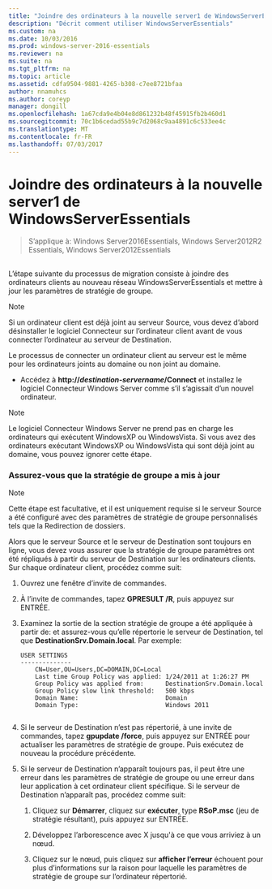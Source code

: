 ```yaml
---
title: "Joindre des ordinateurs à la nouvelle server1 de WindowsServerEssentials"
description: "Décrit comment utiliser WindowsServerEssentials"
ms.custom: na
ms.date: 10/03/2016
ms.prod: windows-server-2016-essentials
ms.reviewer: na
ms.suite: na
ms.tgt_pltfrm: na
ms.topic: article
ms.assetid: cdfa9504-9881-4265-b308-c7ee8721bfaa
author: nnamuhcs
ms.author: coreyp
manager: dongill
ms.openlocfilehash: 1a67cda9e4b04e8d861232b48f45915fb2b460d1
ms.sourcegitcommit: 70c1b6cedad55b9c7d2068c9aa4891c6c533ee4c
ms.translationtype: MT
ms.contentlocale: fr-FR
ms.lasthandoff: 07/03/2017
---
```

# <a name="join-computers-to-the-new-windows-server-essentials-server1"></a>Joindre des ordinateurs à la nouvelle server1 de WindowsServerEssentials

>S’applique à: Windows Server2016Essentials, Windows Server2012R2 Essentials, Windows Server2012Essentials

##  <a name="BKMK_JoinComputers"></a>   
 L’étape suivante du processus de migration consiste à joindre des ordinateurs clients au nouveau réseau WindowsServerEssentials et mettre à jour les paramètres de stratégie de groupe.  
  
> [!NOTE]
>  Si un ordinateur client est déjà joint au serveur Source, vous devez d’abord désinstaller le logiciel Connecteur sur l’ordinateur client avant de vous connecter l’ordinateur au serveur de Destination.  
  
 Le processus de connecter un ordinateur client au serveur est le même pour les ordinateurs joints au domaine ou non joint au domaine.  
  
-   Accédez à **http://***destination-servername***/Connect** et installez le logiciel Connecteur Windows Server comme s’il s’agissait d’un nouvel ordinateur.  
  
> [!NOTE]
>  Le logiciel Connecteur Windows Server ne prend pas en charge les ordinateurs qui exécutent WindowsXP ou WindowsVista. Si vous avez des ordinateurs exécutant WindowsXP ou WindowsVista qui sont déjà joint au domaine, vous pouvez ignorer cette étape.  
  
### <a name="ensure-that-group-policy-has-updated"></a>Assurez-vous que la stratégie de groupe a mis à jour  
  
> [!NOTE]
>  Cette étape est facultative, et il est uniquement requise si le serveur Source a été configuré avec des paramètres de stratégie de groupe personnalisés tels que la Redirection de dossiers.  
  
 Alors que le serveur Source et le serveur de Destination sont toujours en ligne, vous devez vous assurer que la stratégie de groupe paramètres ont été répliqués à partir du serveur de Destination sur les ordinateurs clients. Sur chaque ordinateur client, procédez comme suit:  
  
1.  Ouvrez une fenêtre d’invite de commandes.  
  
2.  À l’invite de commandes, tapez **GPRESULT /R**, puis appuyez sur ENTRÉE.  
  
3.  Examinez la sortie de la section stratégie de groupe a été appliquée à partir de: et assurez-vous qu’elle répertorie le serveur de Destination, tel que **DestinationSrv.Domain.local**. Par exemple:  
  
    ```  
    USER SETTINGS  
    --------------  
        CN=User,OU=Users,DC=DOMAIN,DC=Local  
        Last time Group Policy was applied: 1/24/2011 at 1:26:27 PM  
        Group Policy was applied from:      DestinationSrv.Domain.local  
        Group Policy slow link threshold:   500 kbps  
        Domain Name:                        Domain  
        Domain Type:                        Windows 2011  
  
    ```  
  
4.  Si le serveur de Destination n’est pas répertorié, à une invite de commandes, tapez **gpupdate /force**, puis appuyez sur ENTRÉE pour actualiser les paramètres de stratégie de groupe. Puis exécutez de nouveau la procédure précédente.  
  
5.  Si le serveur de Destination n’apparaît toujours pas, il peut être une erreur dans les paramètres de stratégie de groupe ou une erreur dans leur application à cet ordinateur client spécifique. Si le serveur de Destination n’apparaît pas, procédez comme suit:  
  
    1.  Cliquez sur **Démarrer**, cliquez sur **exécuter**, type **RSoP.msc** (jeu de stratégie résultant), puis appuyez sur ENTRÉE.  
  
    2.  Développez l’arborescence avec X jusqu'à ce que vous arriviez à un nœud.  
  
    3.  Cliquez sur le nœud, puis cliquez sur **afficher l’erreur** échouent pour plus d’informations sur la raison pour laquelle les paramètres de stratégie de groupe sur l’ordinateur répertorié.
